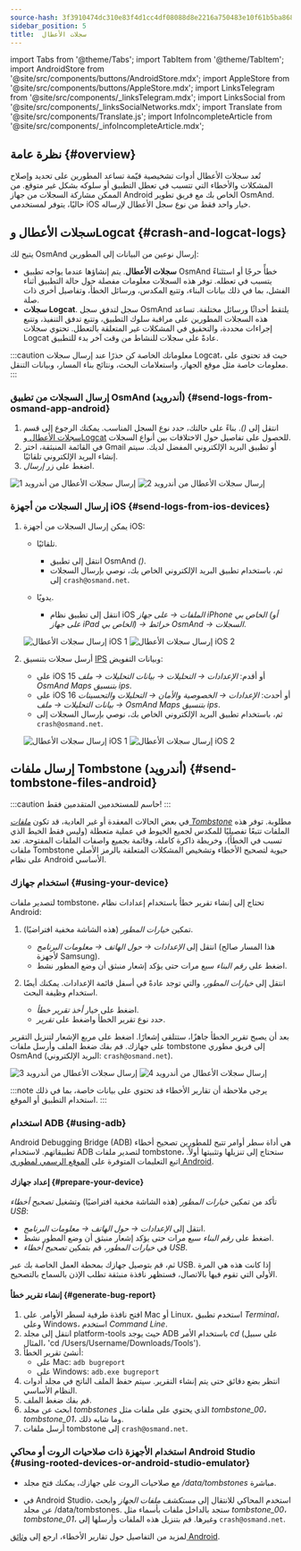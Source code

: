 ```yaml
---
source-hash: 3f3910474dc310e83f4d1cc4df08088d8e2216a750483e10f61b5ba8685cc876
sidebar_position: 5
title:  سجلات الأعطال
---
```


import Tabs from '@theme/Tabs';
import TabItem from '@theme/TabItem';
import AndroidStore from '@site/src/components/buttons/AndroidStore.mdx';
import AppleStore from '@site/src/components/buttons/AppleStore.mdx';
import LinksTelegram from '@site/src/components/_linksTelegram.mdx';
import LinksSocial from '@site/src/components/_linksSocialNetworks.mdx';
import Translate from '@site/src/components/Translate.js';
import InfoIncompleteArticle from '@site/src/components/_infoIncompleteArticle.mdx';

## نظرة عامة {#overview}

تُعد سجلات الأعطال أدوات تشخيصية قيّمة تساعد المطورين على تحديد وإصلاح المشكلات والأخطاء التي تتسبب في تعطل التطبيق أو سلوكه بشكل غير متوقع. من الممكن مشاركة السجلات من جهاز Android الخاص بك مع فريق تطوير OsmAnd. حاليًا، يتوفر لمستخدمي iOS خيار واحد فقط من نوع سجل الأعطال لإرساله.

## سجلات الأعطال وLogcat {#crash-and-logcat-logs}

يتيح لك OsmAnd إرسال نوعين من البيانات إلى المطورين:

- **سجلات الأعطال**. يتم إنشاؤها عندما يواجه تطبيق OsmAnd خطأً حرجًا أو استثناءً يتسبب في تعطله. توفر هذه السجلات معلومات مفصلة حول حالة التطبيق أثناء الفشل، بما في ذلك بيانات البناء، وتتبع المكدس، ورسائل الخطأ، وتفاصيل أخرى ذات صلة.
- **سجلات Logcat**. سجل لتدفق سجل OsmAnd يلتقط أحداثًا ورسائل مختلفة. تساعد هذه السجلات المطورين على مراقبة سلوك التطبيق، وتتبع تدفق التنفيذ، وتتبع إجراءات محددة، والتحقيق في المشكلات غير المتعلقة بالتعطل. تحتوي سجلات Logcat عادةً على سجلات للنشاط من وقت آخر بدء للتطبيق.

:::caution معلوماتك الخاصة
كن حذرًا عند إرسال سجلات Logcat، حيث قد تحتوي على معلومات خاصة مثل موقع الجهاز، واستعلامات البحث، ونتائج بناء المسار، وبيانات التنقل.
:::

### إرسال السجلات من تطبيق OsmAnd (أندرويد) {#send-logs-from-osmand-app-android}

1. انتقل إلى *<Translate android="true" ids="shared_string_menu,shared_string_help,send_crash_log"/> (<Translate android="true" ids="send_logcat_log"/>)*. بناءً على حالتك، حدد نوع السجل المناسب. يمكنك الرجوع إلى قسم [سجلات الأعطال وLogcat](#crash-and-logcat-logs) للحصول على تفاصيل حول الاختلافات بين أنواع السجلات.
2. في القائمة المنبثقة، اختر Gmail أو تطبيق البريد الإلكتروني المفضل لديك. سيتم إنشاء البريد الإلكتروني تلقائيًا.
3. اضغط على زر *إرسال*.

![إرسال سجلات الأعطال من أندرويد 1](@site/static/img/troubleshooting/send_logs_andr_5.png)  ![إرسال سجلات الأعطال من أندرويد 2](@site/static/img/troubleshooting/send_logs_andr_2.png)

### إرسال السجلات من أجهزة iOS {#send-logs-from-ios-devices}

1. يمكن إرسال السجلات من أجهزة iOS:

    - تلقائيًا.
        - انتقل إلى تطبيق OsmAnd *<Translate ios="true" ids="shared_string_menu,shared_string_help,report_an_issues"/> (<Translate ios="true" ids="send_log"/>)*.  
        - ثم، باستخدام تطبيق البريد الإلكتروني الخاص بك، نوصي بإرسال السجلات إلى `crash@osmand.net`.

    - يدويًا.
        - انتقل إلى تطبيق نظام iOS *الملفات → على جهاز iPhone الخاص بي (أو على جهاز iPad الخاص بي) → خرائط OsmAnd → السجلات*.

    ![إرسال سجلات الأعطال iOS 1](@site/static/img/troubleshooting/send_logs_ios_1.png)  ![إرسال سجلات الأعطال iOS 2](@site/static/img/troubleshooting/send_logs_ios_2.png)

2. أرسل سجلات بتنسيق [IPS](https://docs.fileformat.com/misc/ips/#formats-for-ios-analytics-data) وبيانات التفويض:
    - على iOS 15 أو أقدم: *الإعدادات → التحليلات → بيانات التحليلات → ملف OsmAnd Maps بتنسيق ips*.
    - على iOS 16 أو أحدث:  *الإعدادات → الخصوصية والأمان → التحليلات والتحسينات → بيانات التحليلات → ملف OsmAnd Maps بتنسيق ips*.
    - ثم، باستخدام تطبيق البريد الإلكتروني الخاص بك، نوصي بإرسال السجلات إلى `crash@osmand.net`.

    ![إرسال سجلات الأعطال iOS 1](@site/static/img/troubleshooting/send_log_ios.png)  ![إرسال سجلات الأعطال iOS 2](@site/static/img/troubleshooting/log_1_ios.png)

## إرسال ملفات Tombstone (أندرويد) {#send-tombstone-files-android}

:::caution حاسم
للمستخدمين المتقدمين فقط!
:::

في بعض الحالات المعقدة أو غير العادية، قد تكون *[ملفات Tombstone](https://source.android.com/docs/core/tests/debug)* مطلوبة. توفر هذه الملفات تتبعًا تفصيليًا للمكدس لجميع الخيوط في عملية متعطلة (وليس فقط الخيط الذي تسبب في الخطأ)، وخريطة ذاكرة كاملة، وقائمة بجميع واصفات الملفات المفتوحة. تعد ملفات Tombstone حيوية لتصحيح الأخطاء وتشخيص المشكلات المتعلقة بالرمز الأصلي على نظام Android الأساسي.

### استخدام جهازك {#using-your-device}

لتصدير ملفات tombstone، تحتاج إلى إنشاء تقرير خطأ باستخدام إعدادات نظام Android:

1. تمكين *خيارات المطور* (هذه الشاشة مخفية افتراضيًا).
    - انتقل إلى *الإعدادات → حول الهاتف → معلومات البرنامج* (هذا المسار صالح لأجهزة Samsung).
    - اضغط على *رقم البناء* سبع مرات حتى يؤكد إشعار منبثق أن وضع المطور نشط.

2. انتقل إلى *خيارات المطور*، والتي توجد عادةً في أسفل قائمة الإعدادات. يمكنك أيضًا استخدام وظيفة البحث.
    - اضغط على خيار *أخذ تقرير خطأ*.
    - حدد نوع تقرير الخطأ واضغط على *تقرير*.
  
بعد أن يصبح تقرير الخطأ جاهزًا، ستتلقى إشعارًا. اضغط على مربع الإشعار لتنزيل التقرير على جهازك. قم بفك ضغط الملف وأرسل ملفات tombstone إلى فريق مطوري OsmAnd (البريد الإلكتروني: `crash@osmand.net`).

![إرسال سجلات الأعطال من أندرويد 3](@site/static/img/troubleshooting/send_logs_andr_3.png)  ![إرسال سجلات الأعطال من أندرويد 4](@site/static/img/troubleshooting/send_logs_andr_4.png)

:::note
يرجى ملاحظة أن تقارير الأخطاء قد تحتوي على بيانات خاصة، بما في ذلك استخدام التطبيق أو الموقع.
:::

### استخدام ADB {#using-adb}

Android Debugging Bridge (ADB) هي أداة سطر أوامر تتيح للمطورين تصحيح أخطاء تطبيقاتهم. لاستخدام ADB لتصدير ملفات tombstone، ستحتاج إلى تنزيلها وتثبيتها أولاً. اتبع التعليمات المتوفرة على [الموقع الرسمي لمطوري Android](https://developer.android.com/tools/releases/platform-tools).

#### إعداد جهازك {#prepare-your-device}

تأكد من تمكين *خيارات المطور* (هذه الشاشة مخفية افتراضيًا) وتشغيل *تصحيح أخطاء USB*:

- انتقل إلى *الإعدادات → حول الهاتف → معلومات البرنامج*.
- اضغط على *رقم البناء* سبع مرات حتى يؤكد إشعار منبثق أن وضع المطور نشط.
- في *خيارات المطور*، قم بتمكين *تصحيح أخطاء USB*.

ثم، قم بتوصيل جهازك بمحطة العمل الخاصة بك عبر USB. إذا كانت هذه هي المرة الأولى التي تقوم فيها بالاتصال، فستظهر نافذة منبثقة تطلب الإذن بالسماح بالتصحيح.

#### إنشاء تقرير خطأ {#generate-bug-report}

1. افتح نافذة طرفية لسطر الأوامر. على Mac أو Linux، استخدم تطبيق *Terminal*، وعلى Windows، استخدم *Command Line*.
2. انتقل إلى مجلد platform-tools حيث يوجد ADB باستخدام الأمر *cd* (على سبيل المثال، 'cd /Users/Username/Downloads/Tools').
3. أنشئ تقرير الخطأ:
   - على Mac: ```adb bugreport```
   - على Windows: ```adb.exe bugreport```
4. انتظر بضع دقائق حتى يتم إنشاء التقرير. سيتم حفظ الملف الناتج في مجلد أدوات النظام الأساسي.
5. قم بفك ضغط الملف.
6. ابحث عن مجلد *tombstones* الذي يحتوي على ملفات مثل *tombstone_00*، *tombstone_01*، وما شابه ذلك.
7. أرسل ملفات tombstone إلى `crash@osmand.net`.

<!--
* Open the terminal and call the command:  
```adb bugreport ./output.zip```  
where output.zip is the name of the result file  

* Unzip the result file:  
```unzip file.zip -d destination_folder```  

* Find tombstones folder:  
```cd FS/data/tombstones```
Where you find files like  -->

### استخدام الأجهزة ذات صلاحيات الروت أو محاكي Android Studio {#using-rooted-devices-or-android-studio-emulator}

- مع صلاحيات الروت على جهازك، يمكنك فتح مجلد */data/tombstones* مباشرة.  

- في Android Studio، استخدم المحاكي للانتقال إلى *مستكشف ملفات الجهاز* وابحث عن مجلد /data/tombstones. ستجد بالداخل ملفات بأسماء مثل *tombstone_00*، *tombstone_01*، وغيرها. قم بتنزيل هذه الملفات وأرسلها إلى `crash@osmand.net`.

لمزيد من التفاصيل حول تقارير الأخطاء، ارجع إلى [وثائق Android](https://developer.android.com/studio/debug/bug-report).